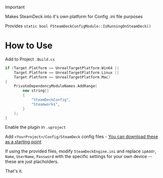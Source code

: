 > [!IMPORTANT]
> Makes SteamDeck into it's own platform for Config .ini file purposes

Provides `static bool FSteamDeckConfigModule::IsRunningOnSteamDeck()`

# How to Use

Add to Project `.Build.cs`

```cpp
if (Target.Platform == UnrealTargetPlatform.Win64 || 
    Target.Platform == UnrealTargetPlatform.Linux ||
    Target.Platform == UnrealTargetPlatform.Mac)
{
	PrivateDependencyModuleNames.AddRange(
		new string[]
		{
			"SteamDeckConfig",
			"Steamworks",
		}
	);
}
```

Enable the plugin in `.uproject`

Add `<YourProject>/Config/SteamDeck` config files - [You can download these as a starting point](https://drive.google.com/file/d/1rCfxz-fz3Tu1v61X-yusiK8McTzt0GPO/view?usp=sharing)

If using the provided files, modify `SteamDeckEngine.ini` and replace `ipAddr`, `Name`, `UserName`, `Password` with the specific settings for your own device -- these are just placholders.

That's it.

